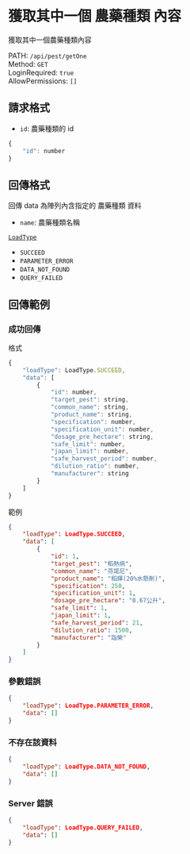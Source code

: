 # 獲取其中一個 農藥種類 內容

獲取其中一個農藥種類內容

PATH: `/api/pest/getOne`  
Method: `GET`  
LoginRequired: `true`  
AllowPermissions: `[]`  


## 請求格式
* `id`: 農藥種類的 id

```js
{
    "id": number
}
```


## 回傳格式

回傳 data 為陣列內含指定的 農藥種類 資料  

* `name`: 農藥種類名稱

[`LoadType`](../../types.md#loadtype)  
* `SUCCEED`
* `PARAMETER_ERROR`
* `DATA_NOT_FOUND`
* `QUERY_FAILED`


## 回傳範例
### 成功回傳
格式
```js
{
    "loadType": LoadType.SUCCEED,
    "data": [
        {
            "id": number,
            "target_pest": string,
            "common_name": string,
            "product_name": string,
            "specification": number,
            "specification_unit": number,
            "dosage_pre_hectare": string,
            "safe_limit": number,
            "japan_limit": number,
            "safe_harvest_period": number,
            "dilution_ratio": number,
            "manufacturer": string
        }
    ]
}
```
範例
```json
{
    "loadType": LoadType.SUCCEED,
    "data": [
        {
            "id": 1,
            "target_pest": "稻熱病",
            "common_name": "芬諾尼",
            "product_name": "稻輝(20%水懸劑)",
            "specification": 250,
            "specification_unit": 1,
            "dosage_pre_hectare": "0.67公升",
            "safe_limit": 1,
            "japan_limit": 1,
            "safe_harvest_period": 21,
            "dilution_ratio": 1500,
            "manufacturer": "詣榮"
        }
    ]
}
```

### 參數錯誤
```json
{
    "loadType": LoadType.PARAMETER_ERROR,
    "data": []
}
```

### 不存在該資料
```json
{
    "loadType": LoadType.DATA_NOT_FOUND,
    "data": []
}
```

### Server 錯誤  
```json
{
    "loadType": LoadType.QUERY_FAILED,
    "data": []
}
```
